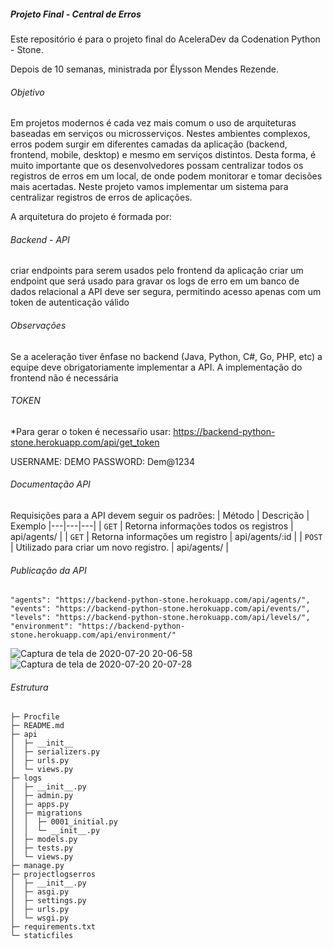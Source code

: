 ##### Projeto Final - Central de Erros

Este repositório é para  o projeto final do AceleraDev da Codenation Python - Stone.

Depois de 10 semanas, ministrada por Élysson Mendes Rezende.

###### Objetivo

Em projetos modernos é cada vez mais comum o uso de arquiteturas baseadas em serviços ou microsserviços. Nestes ambientes complexos, erros podem surgir em diferentes camadas da aplicação (backend, frontend, mobile, desktop) e mesmo em serviços distintos. Desta forma, é muito importante que os desenvolvedores possam centralizar todos os registros de erros em um local, de onde podem monitorar e tomar decisões mais acertadas. Neste projeto vamos implementar um sistema para centralizar registros de erros de aplicações.

A arquitetura do projeto é formada por:

###### Backend - API

criar endpoints para serem usados pelo frontend da aplicação
criar um endpoint que será usado para gravar os logs de erro em um banco de dados relacional
a API deve ser segura, permitindo acesso apenas com um token de autenticação válido

###### Observações

Se a aceleração tiver ênfase no backend (Java, Python, C#, Go, PHP, etc) a equipe deve obrigatoriamente implementar a API. A implementação do frontend não é necessária

###### TOKEN

*Para gerar o token é necessaŕio usar: 
https://backend-python-stone.herokuapp.com/api/get_token

USERNAME: DEMO
PASSWORD: Dem@1234


###### Documentação API

Requisições para a API devem seguir os padrões:
| Método | Descrição | Exemplo
|---|---|---|
| `GET` | Retorna informações todos os registros | api/agents/ |
| `GET` | Retorna informações um registro | api/agents/:id |
| `POST` | Utilizado para criar um novo registro. | api/agents/ |

###### Publicação da API

    "agents": "https://backend-python-stone.herokuapp.com/api/agents/",
    "events": "https://backend-python-stone.herokuapp.com/api/events/",
    "levels": "https://backend-python-stone.herokuapp.com/api/levels/",
    "environment": "https://backend-python-stone.herokuapp.com/api/environment/"

![Captura de tela de 2020-07-20 20-06-58](https://user-images.githubusercontent.com/57687300/87976267-bc504780-cac4-11ea-9f15-41798e6880f2.png)
![Captura de tela de 2020-07-20 20-07-28](https://user-images.githubusercontent.com/57687300/87976269-bce8de00-cac4-11ea-9cb1-7685f444b066.png)

###### Estrutura 
```
├─ Procfile
├─ README.md
├─ api
│  ├─ __init__
│  ├─ serializers.py
│  ├─ urls.py
│  └─ views.py
├─ logs
│  ├─ __init__.py
│  ├─ admin.py
│  ├─ apps.py
│  ├─ migrations
│  │  ├─ 0001_initial.py
│  │  └─ __init__.py
│  ├─ models.py
│  ├─ tests.py
│  └─ views.py
├─ manage.py
├─ projectlogserros
│  ├─ __init__.py
│  ├─ asgi.py
│  ├─ settings.py
│  ├─ urls.py
│  └─ wsgi.py
├─ requirements.txt
└─ staticfiles

```
